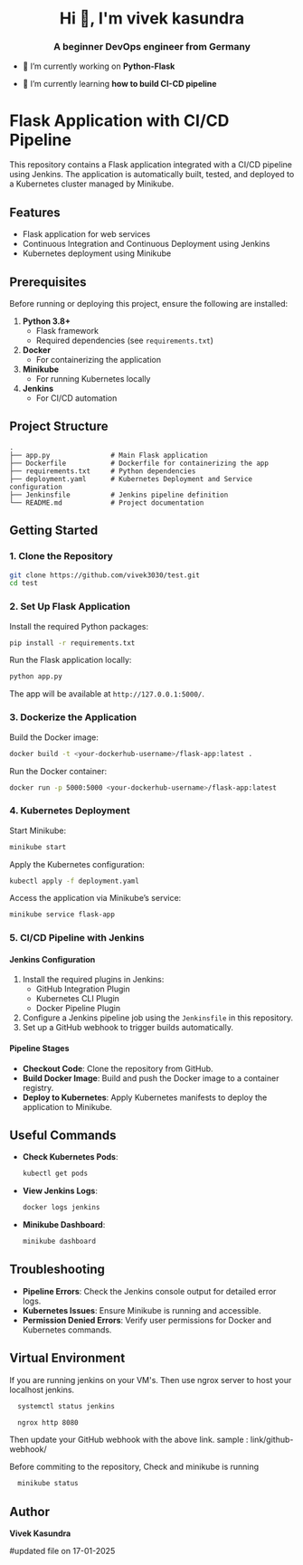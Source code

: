<h1 align="center">Hi 👋, I'm vivek kasundra</h1>
<h3 align="center">A beginner DevOps engineer from Germany</h3>

- 🔭 I’m currently working on **Python-Flask**

- 🌱 I’m currently learning **how to build CI-CD pipeline**

# Flask Application with CI/CD Pipeline

This repository contains a Flask application integrated with a CI/CD pipeline using Jenkins. The application is automatically built, tested, and deployed to a Kubernetes cluster managed by Minikube.

## Features

- Flask application for web services
- Continuous Integration and Continuous Deployment using Jenkins
- Kubernetes deployment using Minikube

## Prerequisites

Before running or deploying this project, ensure the following are installed:

1. **Python 3.8+**
   - Flask framework
   - Required dependencies (see `requirements.txt`)
2. **Docker**
   - For containerizing the application
3. **Minikube**
   - For running Kubernetes locally
4. **Jenkins**
   - For CI/CD automation

## Project Structure

```
.
├── app.py               # Main Flask application
├── Dockerfile           # Dockerfile for containerizing the app
├── requirements.txt     # Python dependencies
├── deployment.yaml      # Kubernetes Deployment and Service configuration
├── Jenkinsfile          # Jenkins pipeline definition
└── README.md            # Project documentation
```

## Getting Started

### 1. Clone the Repository

```bash
git clone https://github.com/vivek3030/test.git
cd test
```

### 2. Set Up Flask Application

Install the required Python packages:

```bash
pip install -r requirements.txt
```

Run the Flask application locally:

```bash
python app.py
```

The app will be available at `http://127.0.0.1:5000/`.

### 3. Dockerize the Application

Build the Docker image:

```bash
docker build -t <your-dockerhub-username>/flask-app:latest .
```

Run the Docker container:

```bash
docker run -p 5000:5000 <your-dockerhub-username>/flask-app:latest
```

### 4. Kubernetes Deployment

Start Minikube:

```bash
minikube start
```

Apply the Kubernetes configuration:

```bash
kubectl apply -f deployment.yaml
```

Access the application via Minikube’s service:

```bash
minikube service flask-app
```

### 5. CI/CD Pipeline with Jenkins

#### Jenkins Configuration

1. Install the required plugins in Jenkins:
   - GitHub Integration Plugin
   - Kubernetes CLI Plugin
   - Docker Pipeline Plugin
2. Configure a Jenkins pipeline job using the `Jenkinsfile` in this repository.
3. Set up a GitHub webhook to trigger builds automatically.

#### Pipeline Stages

- **Checkout Code**: Clone the repository from GitHub.
- **Build Docker Image**: Build and push the Docker image to a container registry.
- **Deploy to Kubernetes**: Apply Kubernetes manifests to deploy the application to Minikube.

## Useful Commands

- **Check Kubernetes Pods**:

  ```bash
  kubectl get pods
  ```

- **View Jenkins Logs**:

  ```bash
  docker logs jenkins
  ```

- **Minikube Dashboard**:

  ```bash
  minikube dashboard
  ```

## Troubleshooting

- **Pipeline Errors**:
  Check the Jenkins console output for detailed error logs.
- **Kubernetes Issues**:
  Ensure Minikube is running and accessible.
- **Permission Denied Errors**:
  Verify user permissions for Docker and Kubernetes commands.

## Virtual Environment

If you are running jenkins on your VM's.
Then use ngrox server to host your localhost jenkins.

```bash
  systemctl status jenkins
```

```bash
  ngrox http 8080
```

Then update your GitHub webhook with the above link.
sample : link/github-webhook/

Before commiting to the repository, Check and minikube is running

```bash
  minikube status
```
## Author

**Vivek Kasundra**

#updated file on 17-01-2025